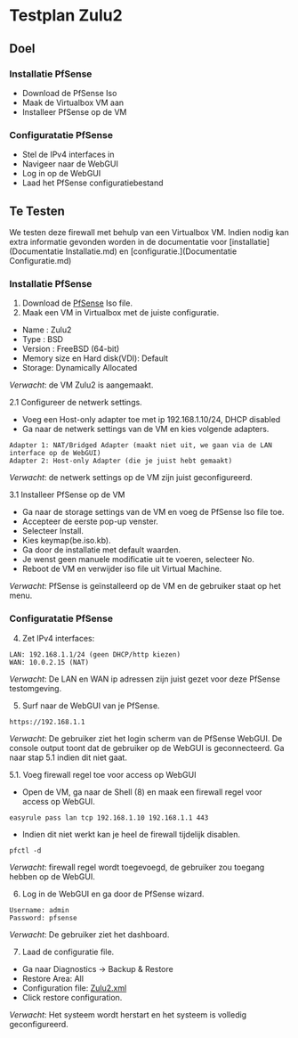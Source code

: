 # Testplan Zulu2

## Doel
### Installatie PfSense
- Download de PfSense Iso
- Maak de Virtualbox VM aan
- Installeer PfSense op de VM
### Configuratatie PfSense
- Stel de IPv4 interfaces in
- Navigeer naar de WebGUI
- Log in op de WebGUI
- Laad het PfSense configuratiebestand

## Te Testen

We testen deze firewall met behulp van een Virtualbox VM. Indien nodig kan extra informatie gevonden worden in de documentatie voor [installatie](Documentatie Installatie.md) en [configuratie.](Documentatie Configuratie.md)

### Installatie PfSense

1. Download de [PfSense](https://www.pfsense.org/download/) Iso file.
2. Maak een VM in Virtualbox met de juiste configuratie.
* Name : Zulu2
* Type : BSD 
* Version : FreeBSD (64-bit)
* Memory size en Hard disk(VDI): Default
* Storage: Dynamically Allocated  

*Verwacht*: de VM Zulu2 is aangemaakt.  

2.1 Configureer de netwerk settings.
* Voeg een Host-only adapter toe met ip 192.168.1.10/24, DHCP disabled
* Ga naar de netwerk settings van de VM en kies volgende adapters.
```
Adapter 1: NAT/Bridged Adapter (maakt niet uit, we gaan via de LAN interface op de WebGUI)
Adapter 2: Host-only Adapter (die je juist hebt gemaakt)
```
*Verwacht*: de netwerk settings op de VM zijn juist geconfigureerd.

3.1 Installeer PfSense op de VM
* Ga naar de storage settings van de VM en voeg de PfSense Iso file toe.
* Accepteer de eerste pop-up venster.
* Selecteer Install. 
* Kies keymap(be.iso.kb). 
* Ga door de installatie met default waarden.
* Je wenst geen manuele modificatie uit te voeren, selecteer No.  
* Reboot de VM en verwijder iso file uit Virtual Machine. 

*Verwacht*: PfSense is geïnstalleerd op de VM en de gebruiker staat op het menu.

### Configuratatie PfSense

4. Zet IPv4 interfaces:  
```
LAN: 192.168.1.1/24 (geen DHCP/http kiezen)
WAN: 10.0.2.15 (NAT)
```
*Verwacht*: De LAN en WAN ip adressen zijn juist gezet voor deze PfSense testomgeving.    

5. Surf naar de WebGUI van je PfSense.  
```
https://192.168.1.1  
```  
*Verwacht*: De gebruiker ziet het login scherm van de PfSense WebGUI. De console output toont dat de gebruiker op de WebGUI is geconnecteerd. Ga naar stap 5.1 indien dit niet gaat.  

5.1. Voeg firewall regel toe voor access op WebGUI

* Open de VM, ga naar de Shell (8) en maak een firewall regel voor access op WebGUI.   
```
easyrule pass lan tcp 192.168.1.10 192.168.1.1 443  
```
* Indien dit niet werkt kan je heel de firewall tijdelijk disablen.
```
pfctl -d
```
*Verwacht*: firewall regel wordt toegevoegd, de gebruiker zou toegang hebben op de WebGUI.  

6. Log in de WebGUI en ga door de PfSense wizard. 
```
Username: admin  
Password: pfsense  
```
*Verwacht*: De gebruiker ziet het dashboard.  

7. Laad de configuratie file.  

* Ga naar Diagnostics -> Backup & Restore 
* Restore Area: All  
* Configuration file: [Zulu2.xml](/test-env/Zulu2.xml)
* Click restore configuration.

*Verwacht*: Het systeem wordt herstart en het systeem is volledig geconfigureerd.